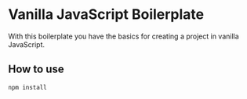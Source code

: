 # Vanilla JavaScript Boilerplate
With this boilerplate you have the basics for creating a project in vanilla JavaScript.

## How to use
```
npm install
```
